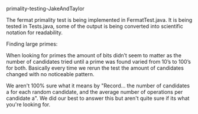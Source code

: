 primality-testing-JakeAndTaylor

The fermat primality test is being implemented in FermatTest.java.
It is being tested in Tests.java, some of the output is being converted into scientific
notation for readability.

Finding large primes:

When looking for primes the amount of bits didn’t seem to matter as the number of candidates tried until a prime was found varied from 10’s to 100’s for both. Basically every time we rerun the test the amount of candidates changed with no noticeable pattern.

We aren't 100% sure what it means by "Record... the number of candidates a for each random candidate, and the average number of operations per candidate a". We did our best to answer this but aren't quite sure if its what you're looking for. 